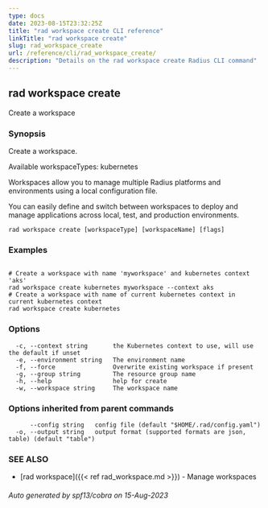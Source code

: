 ```yaml
---
type: docs
date: 2023-08-15T23:32:25Z
title: "rad workspace create CLI reference"
linkTitle: "rad workspace create"
slug: rad_workspace_create
url: /reference/cli/rad_workspace_create/
description: "Details on the rad workspace create Radius CLI command"
---
```

## rad workspace create

Create a workspace

### Synopsis

Create a workspace.
		
Available workspaceTypes: kubernetes

Workspaces allow you to manage multiple Radius platforms and environments using a local configuration file. 

You can easily define and switch between workspaces to deploy and manage applications across local, test, and production environments.

```
rad workspace create [workspaceType] [workspaceName] [flags]
```

### Examples

```

# Create a workspace with name 'myworkspace' and kubernetes context 'aks'
rad workspace create kubernetes myworkspace --context aks
# Create a workspace with name of current kubernetes context in current kubernetes context
rad workspace create kubernetes
```

### Options

```
  -c, --context string       the Kubernetes context to use, will use the default if unset
  -e, --environment string   The environment name
  -f, --force                Overwrite existing workspace if present
  -g, --group string         The resource group name
  -h, --help                 help for create
  -w, --workspace string     The workspace name
```

### Options inherited from parent commands

```
      --config string   config file (default "$HOME/.rad/config.yaml")
  -o, --output string   output format (supported formats are json, table) (default "table")
```

### SEE ALSO

* [rad workspace]({{< ref rad_workspace.md >}})	 - Manage workspaces

###### Auto generated by spf13/cobra on 15-Aug-2023
